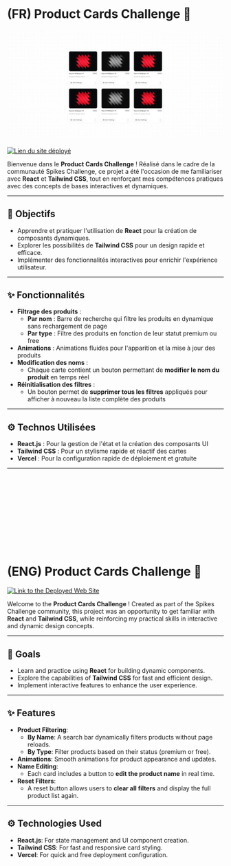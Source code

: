 # (FR) Product Cards Challenge 🚀

![image du projet](screen-cards.png)


[![Lien du site déployé]()](https://product-cards-spikes-challenge-react.vercel.app/)

Bienvenue dans le **Product Cards Challenge** ! Réalisé dans le cadre de la communauté Spikes Challenge, ce projet a été l'occasion de me familiariser avec **React** et **Tailwind CSS**, tout en renforçant mes compétences pratiques avec des concepts de bases interactives et dynamiques.

---

## 🎯 **Objectifs**

- Apprendre et pratiquer l'utilisation de **React** pour la création de composants dynamiques.
- Explorer les possibilités de **Tailwind CSS** pour un design rapide et efficace.
- Implémenter des fonctionnalités interactives pour enrichir l'expérience utilisateur.

---

## ✨ **Fonctionnalités**

- **Filtrage des produits** : 
  - **Par nom** : Barre de recherche qui filtre les produits en dynamique sans rechargement de page
  - **Par type** : Filtre des produits en fonction de leur statut premium ou free
- **Animations** : Animations fluides pour l'apparition et la mise à jour des produits
- **Modification des noms** : 
  - Chaque carte contient un bouton permettant de **modifier le nom du produit** en temps réel
- **Réinitialisation des filtres** :
  - Un bouton permet de **supprimer tous les filtres** appliqués pour afficher à nouveau la liste complète des produits

---

## ⚙️ **Technos Utilisées**

- **React.js** : Pour la gestion de l'état et la création des composants UI
- **Tailwind CSS** : Pour un stylisme rapide et réactif des cartes
- **Vercel** : Pour la configuration rapide de déploiement et gratuite

---
<br><br><br><br><br><br><br><br><br><br>
# (ENG) Product Cards Challenge 🚀

[![Link to the Deployed Web Site]()](https://product-cards-spikes-challenge-react.vercel.app/)

Welcome to the **Product Cards Challenge** ! Created as part of the Spikes Challenge community, this project was an opportunity to get familiar with **React** and **Tailwind CSS**, while reinforcing my practical skills in interactive and dynamic design concepts.

---

## 🎯 **Goals**

- Learn and practice using **React** for building dynamic components.
- Explore the capabilities of **Tailwind CSS** for fast and efficient design.
- Implement interactive features to enhance the user experience.

---

## ✨ **Features**

- **Product Filtering**:
  - **By Name**: A search bar dynamically filters products without page reloads.
  - **By Type**: Filter products based on their status (premium or free).
- **Animations**: Smooth animations for product appearance and updates.
- **Name Editing**:
  - Each card includes a button to **edit the product name** in real time.
- **Reset Filters**:
  - A reset button allows users to **clear all filters** and display the full product list again.

---

## ⚙️ **Technologies Used**

- **React.js**: For state management and UI component creation.
- **Tailwind CSS**: For fast and responsive card styling.
- **Vercel**: For quick and free deployment configuration.
